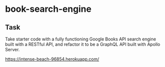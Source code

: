 # book-search-engine

## Task

Take starter code with a fully functioning Google Books API search engine built with a RESTful API, and refactor it to be a GraphQL API built with Apollo Server.

https://intense-beach-96854.herokuapp.com/
